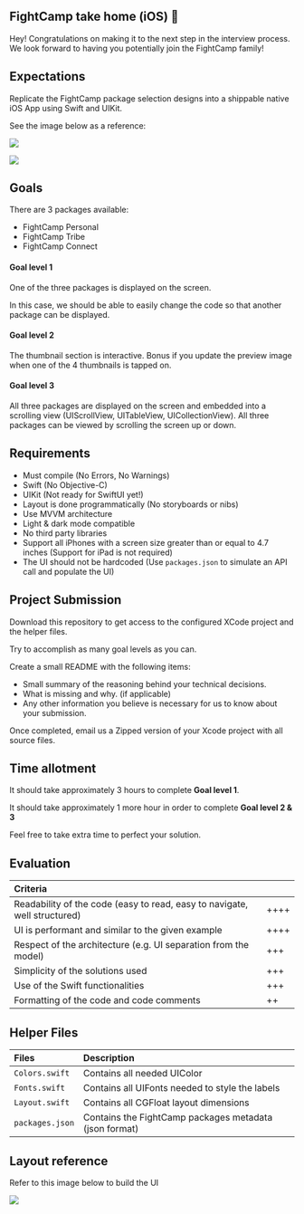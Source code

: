 ## FightCamp take home (iOS) 🥊

Hey! Congratulations on making it to the next step in the interview process. We look forward to having you potentially join the FightCamp family!

## Expectations

Replicate the FightCamp package selection designs into a shippable native iOS App using Swift and UIKit.  


See the image below as a reference:

![](img/mockups-01.png)

![](img/package-animation-01.gif)

## Goals 

There are 3 packages available:

- FightCamp Personal
- FightCamp Tribe
- FightCamp Connect

#### Goal level 1

One of the three packages is displayed on the screen.

In this case, we should be able to easily change the code so that another package can be displayed.

#### Goal level 2

The thumbnail section is interactive. Bonus if you update the preview image when one of the 4 thumbnails is tapped on.


#### Goal level 3

All three packages are displayed on the screen and embedded into a scrolling view (UIScrollView, UITableView, UICollectionView). 
All three packages can be viewed by scrolling the screen up or down.


## Requirements

- Must compile (No Errors, No Warnings)
- Swift (No Objective-C)
- UIKit (Not ready for SwiftUI yet!)
- Layout is done programmatically (No storyboards or nibs)
- Use MVVM architecture
- Light & dark mode compatible
- No third party libraries
- Support all iPhones with a screen size greater than or equal to 4.7 inches (Support for iPad is not required)
- The UI should not be hardcoded (Use `packages.json` to simulate an API call and populate the UI) 

## Project Submission

Download this repository to get access to the configured XCode project and the helper files.

Try to accomplish as many goal levels as you can.

Create a small README with the following items:

* Small summary of the reasoning behind your technical decisions.
* What is missing and why. (if applicable)
* Any other information you believe is necessary for us to know about your submission.

Once completed, email us a Zipped version of your Xcode project with all source files.

## Time allotment 

It should take approximately 3 hours to complete **Goal level 1**. 

It should take approximately 1 more hour in order to complete **Goal level 2 & 3**

Feel free to take extra time to perfect your solution.

## Evaluation

| Criteria | |
|:--|:--|
Readability of the code (easy to read, easy to navigate, well structured)  | ++++
UI is performant and similar to the given example | ++++
Respect of the architecture (e.g. UI separation from the model) | +++
Simplicity of the solutions used | +++
Use of the Swift functionalities | +++
Formatting of the code and code comments | ++

## Helper Files

| Files    | Description    |
|:-----|:------|
|`Colors.swift`| Contains all needed UIColor
|`Fonts.swift` | Contains all UIFonts needed to style the labels
| `Layout.swift` | Contains all CGFloat layout dimensions
| `packages.json` | Contains the FightCamp packages metadata (json format)

## Layout reference

Refer to this image below to build the UI

![](./img/specs-01.png)
